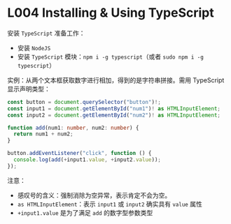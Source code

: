 # L004 Installing & Using TypeScript



安装 `TypeScript` 准备工作：

- 安装 `NodeJS`
- 安装 `TypeScript` 模块：`npm i -g typescript`（或者 `sudo npm i -g typescript`）



实例：从两个文本框获取数字进行相加，得到的是字符串拼接。需用 TypeScript 显示声明类型：

```ts
const button = document.querySelector("button")!;
const input1 = document.getElementById("num1")! as HTMLInputElement;
const input2 = document.getElementById("num2")! as HTMLInputElement;

function add(num1: number, num2: number) {
  return num1 + num2;
}

button.addEventListener("click", function () {
  console.log(add(+input1.value, +input2.value));
});
```

注意：

- 感叹号的含义：强制消除为空异常，表示肯定不会为空。
- `as HTMLInputElement`：表示 `input1` 或 `input2` 确实具有 `value` 属性
- `+input1.value` 是为了满足 `add` 的数字型参数类型